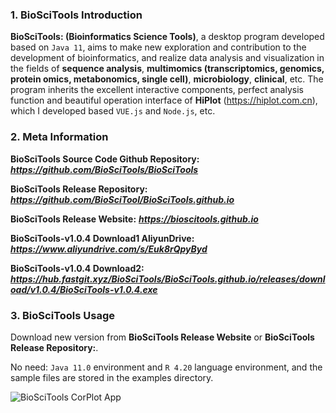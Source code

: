 ### 1. BioSciTools Introduction
**BioSciTools: (Bioinformatics Science Tools)**, a desktop program developed based on `Java 11`, aims to make new exploration and contribution to the development of bioinformatics, and realize data analysis and visualization in the fields of **sequence analysis**, **multimomics (transcriptomics, genomics, protein omics, metabonomics, single cell)**, **microbiology**, **clinical**, etc. The program inherits the excellent interactive components, perfect analysis function and beautiful operation interface of **HiPlot** (https://hiplot.com.cn), which I developed based `VUE.js` and `Node.js`, etc.

### 2. Meta Information
**BioSciTools Source Code Github Repository:** **_https://github.com/BioSciTools/BioSciTools_**

**BioSciTools Release Repository:** **_https://github.com/BioSciTool/BioSciTools.github.io_**

**BioSciTools Release Website:** **_https://bioscitools.github.io_**

**BioSciTools-v1.0.4 Download1 AliyunDrive:** **_https://www.aliyundrive.com/s/Euk8rQpyByd_**

**BioSciTools-v1.0.4 Download2:** **_https://hub.fastgit.xyz/BioSciTools/BioSciTools.github.io/releases/download/v1.0.4/BioSciTools-v1.0.4.exe_**

### 3. BioSciTools Usage
Download new version from **BioSciTools Release Website** or **BioSciTools Release Repository:**.

No need: `Java 11.0` environment and `R 4.20` language environment, and the sample files are stored in the examples directory.

![BioSciTools CorPlot App](https://benben-miao.gitee.io/image-cloud/BioSciTools/tool_CorPlot.png)
